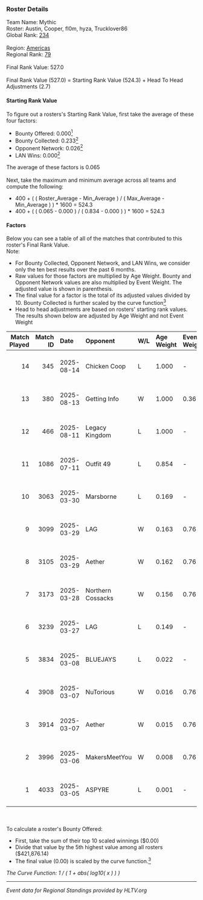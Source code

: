 ### Roster Details<br />
Team Name: Mythic<br />
Roster: Austin, Cooper, fl0m, hyza, Trucklover86<br />
Global Rank: [234](../../standings_global_2025_09_01.md)<br />
<br />
Region: [Americas]( ../../standings_americas_2025_09_01.md)<br />
Regional Rank: [79]( ../../standings_americas_2025_09_01.md)<br />
<br />
Final Rank Value:  527.0<br />
<br />
Final Rank Value (527.0) = Starting Rank Value (524.3) + Head To Head Adjustments (2.7)<br />

#### Starting Rank Value<br />
To figure out a rosters's Starting Rank Value, first take the average of these four factors:<br />
- Bounty Offered: 0.000[<sup>1</sup>](#table2)
- Bounty Collected: 0.233[<sup>2</sup>](#table1)
- Opponent Network: 0.026[<sup>2</sup>](#table1)
- LAN Wins: 0.000[<sup>2</sup>](#table1)

The average of these factors is 0.065<br />
<br />
Next, take the maximum and minimum average across all teams and compute the following:<br />
- 400 + ( ( Roster_Average - Min_Average ) / ( Max_Average - Min_Average ) ) * 1600 = 524.3
- 400 + ( ( 0.065 - 0.000 ) / ( 0.834 - 0.000 ) ) * 1600 = 524.3


#### Factors<br />
Below you can see a table of all of the matches that contributed to this roster's Final Rank Value.<br />
Note:<br />

- For Bounty Collected, Opponent Network, and LAN Wins, we consider only the ten best results over the past 6 months.
- Raw values for those factors are multiplied by Age Weight. Bounty and Opponent Network values are also multiplied by Event Weight. The adjusted value is shown in parenthesis.
- The final value for a factor is the total of its adjusted values divided by 10. Bounty Collected is further scaled by the curve function[<sup>3</sup>](#curveFunction)
- Head to head adjustments are based on rosters' starting rank values. The results shown below are adjusted by Age Weight and not Event Weight
<span id="table1"></span><br />


| Match Played | Match ID | Date       | Opponent          | W/L | Age Weight | Event Weight | Bounty Collected | Opponent Network | LAN Wins  | H2H Adj. | Roster                                     |
| -: | -: | :- | :- | :- | :- | :- | :- | :- | :- | -: | :- |
|           14 |      345 | 2025-08-14 | Chicken Coop      | L   | 1.000      | -            | -                | -                | -         |    -5.95 | Cooper, fl0m, hyza, PwnAlone, Trucklover86 |
|           13 |      380 | 2025-08-13 | Getting Info      | W   | 1.000      | 0.363        | 0.008 (0.003)    | 0.492 (0.179)    | 0 (0.000) |    26.49 | Cooper, fl0m, hyza, PwnAlone, Trucklover86 |
|           12 |      466 | 2025-08-11 | Legacy Kingdom    | L   | 1.000      | -            | -                | -                | -         |   -10.44 | Austin, Cooper, fl0m, hyza, Trucklover86   |
|           11 |     1086 | 2025-07-11 | Outfit 49         | L   | 0.854      | -            | -                | -                | -         |   -15.40 | Cooper, fl0m, hyza, PwnAlone, Trucklover86 |
|           10 |     3063 | 2025-03-30 | Marsborne         | L   | 0.169      | -            | -                | -                | -         |    -0.68 | Austin, Cooper, fl0m, hyza, Trucklover86   |
|            9 |     3099 | 2025-03-29 | LAG               | W   | 0.163      | 0.769        | 0.015 (0.002)    | 0.542 (0.068)    | 0 (0.000) |     4.16 | Austin, Cooper, fl0m, hyza, Trucklover86   |
|            8 |     3105 | 2025-03-29 | Aether            | W   | 0.162      | 0.769        | 0.001 (0.000)    | 0.125 (0.016)    | 0 (0.000) |     3.41 | Austin, Cooper, fl0m, hyza, Trucklover86   |
|            7 |     3173 | 2025-03-28 | Northern Cossacks | W   | 0.156      | 0.769        | 0.000 (0.000)    | 0.000 (0.000)    | 0 (0.000) |     1.63 | Austin, Cooper, fl0m, hyza, Trucklover86   |
|            6 |     3239 | 2025-03-27 | LAG               | L   | 0.149      | -            | -                | -                | -         |    -0.88 | Austin, Cooper, fl0m, hyza, Trucklover86   |
|            5 |     3834 | 2025-03-08 | BLUEJAYS          | L   | 0.022      | -            | -                | -                | -         |    -0.15 | Austin, Cooper, fl0m, hyza, Trucklover86   |
|            4 |     3908 | 2025-03-07 | NuTorious         | W   | 0.016      | 0.769        | 0.000 (0.000)    | 0.001 (0.000)    | 0 (0.000) |     0.21 | Austin, Cooper, fl0m, hyza, Trucklover86   |
|            3 |     3914 | 2025-03-07 | Aether            | W   | 0.015      | 0.769        | 0.000 (0.000)    | 0.205 (0.002)    | 0 (0.000) |     0.25 | Austin, Cooper, fl0m, hyza, Trucklover86   |
|            2 |     3996 | 2025-03-06 | MakersMeetYou     | W   | 0.008      | 0.769        | 0.000 (0.000)    | 0.000 (0.000)    | 0 (0.000) |     0.08 | Austin, Cooper, fl0m, hyza, Trucklover86   |
|            1 |     4033 | 2025-03-05 | ASPYRE            | L   | 0.001      | -            | -                | -                | -         |    -0.01 | Austin, Cooper, fl0m, hyza, Trucklover86   |

<br />
<span id="table2"></span><br />
To calculate a roster's Bounty Offered:<br />

- First, take the sum of their top 10 scaled winnings ($0.00)
- Divide that value by the 5th highest value among all rosters ($421,876.14)
- The final value (0.00) is scaled by the curve function.[<sup>3</sup>](#curveFunction)

<span id="curveFunction"></span>_The Curve Function: 1 / ( 1 + abs( log10( x ) ) )_<br />

---
_Event data for Regional Standings provided by HLTV.org_<br />
